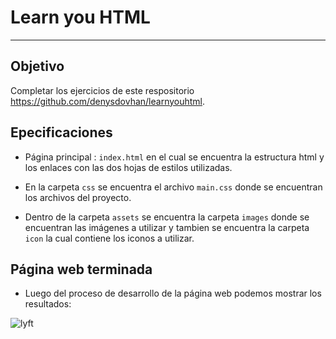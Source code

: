 # Learn you HTML

***

## Objetivo

Completar los ejercicios de este respositorio https://github.com/denysdovhan/learnyouhtml.


## Epecificaciones

* Página principal : `index.html` en el cual se encuentra la estructura html y los enlaces con las dos hojas de estilos utilizadas.

* En la carpeta `css` se encuentra el archivo `main.css` donde se encuentran los archivos del proyecto.

* Dentro de la carpeta `assets` se encuentra la carpeta `images` donde
  se encuentran las imágenes a utilizar y tambien se encuentra la carpeta `icon` la cual contiene los iconos a utilizar.



## Página web terminada

* Luego del proceso de desarrollo de la página web podemos mostrar los resultados:

![lyft](docs/learn.png)
